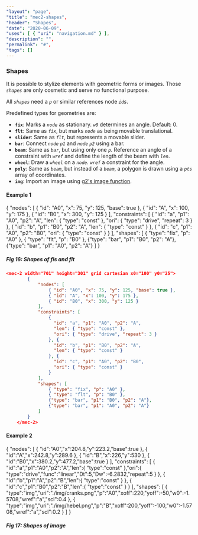 ```yaml
---
"layout": "page",
"title": "mec2-shapes",
"header": "Shapes",
"date": "2020-06-09",
"uses": [ { "uri": "navigation.md" } ],
"description": "",
"permalink": "#",
"tags": []
---
```


### **Shapes**

It is possible to stylize elements with geometric forms or images.
Those *`shapes`* are only cosmetic and serve no functional purpose.

All *`shapes`* need a *`p`* or similar references node *`id`s*.

Predefined types for geometries are:
- **`fix`**: Marks a *`node`* as stationary. *`w0`* determines an angle. Default: 0.
- **`flt`**: Same as *`fix`*, but marks *`node`* as being movable translational.
- **`slider`**: Same as *`flt`*, but represents a movable slider.
- **`bar`**: Connect *`node` `p1`* and *`node` `p2`* using a bar.
- **`beam`**: Same as *`bar`*, but using only one *`p`*. Reference an angle of a constraint with *`wref`* and define the length of the beam with *`len`*.
- **`wheel`**: Draw a *`wheel`* on a *`node`. `wref`* a constraint for the angle.
- **`poly`**: Same as *`beam`*, but instead of a *`beam`*, a polygon is drawn using a *`pts`* array of coordinates.
- **`img`**: Import an image using [g2's image function](https://github.com/goessner/g2/wiki/Elements#images).

#### **Example 1**

<aside>
<mec-2 width="701" height="301" grid cartesian x0="100" y0="25">
        {
            "nodes": [
                { "id": "A0", "x": 75, "y": 125, "base": true },
                { "id": "A", "x": 100, "y": 175 },
                { "id": "B0", "x": 300, "y": 125 }
            ],
            "constraints": [
                {
                  "id": "a", "p1": "A0", "p2": "A",
                  "len": { "type": "const" },
                  "ori": { "type": "drive", "repeat": 3 }
                }, {
                  "id": "b", "p1": "B0", "p2": "A",
                  "len": { "type": "const" }
                }, {
                  "id": "c", "p1": "A0", "p2": "B0",
                  "ori": { "type": "const" }
                }
            ],
            "shapes": [
                { "type": "fix", "p": "A0" },
                { "type": "flt", "p": "B0" },
                {"type": "bar", "p1": "B0", "p2": "A"},
                {"type": "bar", "p1": "A0", "p2": "A"}
            ]
        }
    </mec-2>
<h5>Fig 16: Shapes of fis and flt </h5>
</aside>

```json
<mec-2 width="701" height="301" grid cartesian x0="100" y0="25">
        {
            "nodes": [
                { "id": "A0", "x": 75, "y": 125, "base": true },
                { "id": "A", "x": 100, "y": 175 },
                { "id": "B0", "x": 300, "y": 125 }
            ],
            "constraints": [
                {
                  "id": "a", "p1": "A0", "p2": "A",
                  "len": { "type": "const" },
                  "ori": { "type": "drive", "repeat": 3 }
                }, {
                  "id": "b", "p1": "B0", "p2": "A",
                  "len": { "type": "const" }
                }, {
                  "id": "c", "p1": "A0", "p2": "B0",
                  "ori": { "type": "const" }
                }
            ],
            "shapes": [
                { "type": "fix", "p": "A0" },
                { "type": "flt", "p": "B0" },
                {"type": "bar", "p1": "B0", "p2": "A"},
                {"type": "bar", "p1": "A0", "p2": "A"}
            ]
        }
    </mec-2>
```

#### **Example 2**

<aside>
<mec-2 width="400" height="600" x0="0" y0="0" grid cartesian nodelabels>
{
    "nodes": [
        { "id":"A0","x":204.8,"y":223.2,"base":true },
        { "id":"A","x":242.8,"y":289.6 },
        { "id":"B","x":226,"y":530 },
        { "id":"B0","x":380.2,"y":477.2,"base":true }
    ],
    "constraints": [
        { "id":"a","p1":"A0","p2":"A","len":{ "type":"const" },"ori":{ "type":"drive","func":"linear","Dt":5,"Dw":-6.2832,"repeat":5 } },
        { "id":"b","p1":"A","p2":"B","len":{ "type":"const" } },
        { "id":"c","p1":"B0","p2":"B","len":{ "type":"const" } }
    ],
    "shapes": [
        { "type":"img","uri":"./img/cranks.png","p":"A0","xoff":220,"yoff":-50,"w0":-1.5708,"wref":"a","scl":0.4 },
        { "type":"img","uri":"./img/hebel.png","p":"B","xoff":200,"yoff":-100,"w0":-1.5708,"wref":"a","scl":0.2 }
    ]
}
</mec-2>
<h5>Fig 17: Shapes of image </h5>
</aside>
